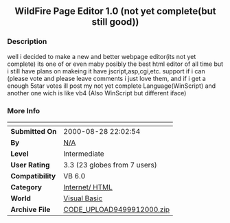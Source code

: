 ﻿<div align="center">

## WildFire Page Editor 1\.0 \(not yet complete\(but still good\)\)


</div>

### Description

well i decided to make a new and better webpage editor(its not yet complete) its one of or even maby posibly the best html editor of all time but i still have plans on makeing it have jscript,asp,cgi,etc. support if i can (please vote and please leave comments i just love them, and if i get a enough 5star votes ill post my not yet complete Language(WinScript) and another one wich is like vb4 (Also WinScript but different iface)
 
### More Info
 


<span>             |<span>
---                |---
**Submitted On**   |2000-08-28 22:02:54
**By**             |[N/A](https://github.com/Planet-Source-Code/PSCIndex/blob/master/ByAuthor/empty.md)
**Level**          |Intermediate
**User Rating**    |3.3 (23 globes from 7 users)
**Compatibility**  |VB 6\.0
**Category**       |[Internet/ HTML](https://github.com/Planet-Source-Code/PSCIndex/blob/master/ByCategory/internet-html__1-34.md)
**World**          |[Visual Basic](https://github.com/Planet-Source-Code/PSCIndex/blob/master/ByWorld/visual-basic.md)
**Archive File**   |[CODE\_UPLOAD9499912000\.zip](https://github.com/Planet-Source-Code/wildfire-page-editor-1-0-not-yet-complete-but-still-good__1-11163/archive/master.zip)








